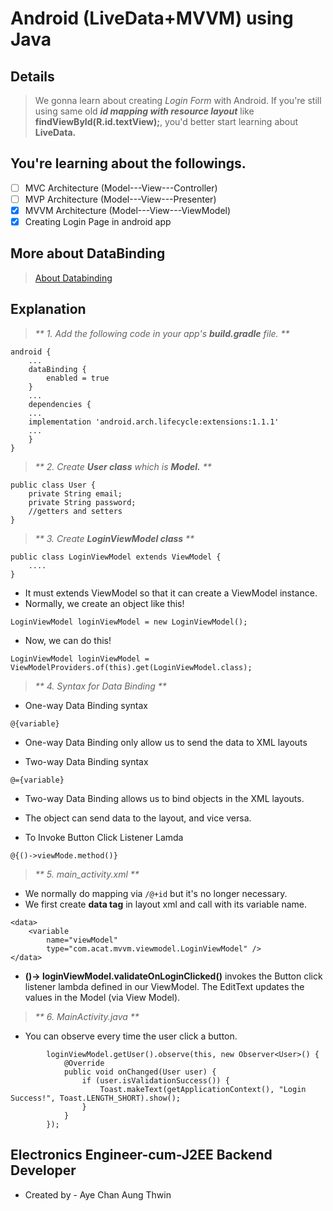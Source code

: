 # Android (LiveData+MVVM) using Java
## Details
> We gonna learn about creating _Login Form_ with Android.
> If you're still using same old **_id mapping with resource layout_** like **findViewById(R.id.textView);**, you'd better start learning about **LiveData.**

## You're learning about the followings.
- [ ] MVC Architecture (Model---View---Controller)
- [ ] MVP Architecture (Model---View---Presenter)
- [X] MVVM Architecture (Model---View---ViewModel)
- [x] Creating Login Page in android app

## More about DataBinding
> [About Databinding](https://www.journaldev.com/22561/android-mvvm-livedata-data-binding)

## Explanation
> _** 1. Add the following code in your app's __build.gradle__ file. **_
```
android {
	...
    dataBinding {
        enabled = true
    }
    ...
    dependencies {
    ...
    implementation 'android.arch.lifecycle:extensions:1.1.1'
    ...
	}
}
```

> _** 2. Create **User class** which is **Model.** **_

```
public class User {
	private String email;
	private String password;
	//getters and setters
}
```

> _** 3. Create **LoginViewModel class** **_
```
public class LoginViewModel extends ViewModel {
	....
}
```
- It must extends ViewModel so that it can create a ViewModel instance.
- Normally,  we create an object like this!
```
LoginViewModel loginViewModel = new LoginViewModel();
```
- Now, we can do this!

```
LoginViewModel loginViewModel = ViewModelProviders.of(this).get(LoginViewModel.class);
```

> _** 4. Syntax for Data Binding **_
- One-way Data Binding syntax
```
@{variable}
```
   - One-way Data Binding only allow us to send the data to XML layouts

- Two-way Data Binding syntax
```
@={variable}
```
   - Two-way Data Binding allows us to bind objects in the XML layouts.
   - The object can send data to the layout, and vice versa.
   
- To Invoke Button Click Listener Lamda
```
@{()->viewMode.method()}
```

> _** 5. main_activity.xml **_
- We normally do mapping via `/@+id` but it's no longer necessary.
- We first create **data tag** in layout xml and call with its variable name.
```
<data>
	<variable
		name="viewModel"
		type="com.acat.mvvm.viewmodel.LoginViewModel" />
</data>
```
- **()-> loginViewModel.validateOnLoginClicked()** invokes the Button click listener lambda defined in our ViewModel. The EditText updates the values in the Model (via View Model).


> _** 6. MainActivity.java **_
- You can observe every time the user click a button.
```
		loginViewModel.getUser().observe(this, new Observer<User>() {
            @Override
            public void onChanged(User user) {
                if (user.isValidationSuccess()) {
                    Toast.makeText(getApplicationContext(), "Login Success!", Toast.LENGTH_SHORT).show();
                }
            }
        });
```

## Electronics Engineer-cum-J2EE Backend Developer ##
-  Created by - Aye Chan Aung Thwin
